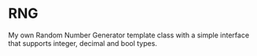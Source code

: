 # RNG
My own Random Number Generator template class with a simple interface that supports integer, decimal and bool types.
